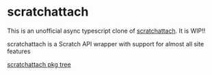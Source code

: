 # scratchattach

This is an unofficial async typescript clone of [scratchattach](https://github.com/TimMcCool/scratchattach). It is WIP!!

scratchattach is a Scratch API wrapper with support for almost all site features

[scratchattach pkg tree](https://github.com/TimMcCool/scratchattach/tree/main/scratchattach)
